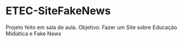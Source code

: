 # ETEC-SiteFakeNews
Projeto feito em sala de aula. Objetivo: Fazer um Site sobre Educação Midiática e Fake News
